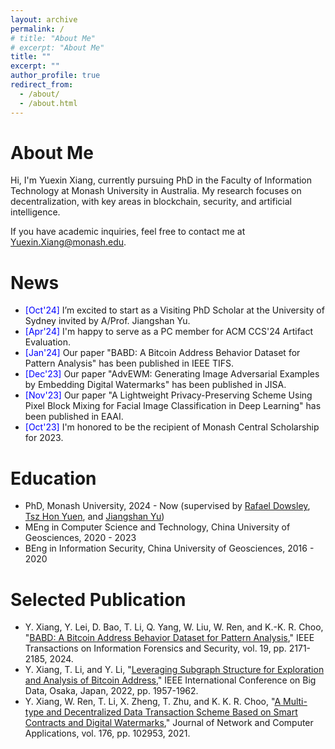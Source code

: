 ```yaml
---
layout: archive
permalink: /
# title: "About Me"
# excerpt: "About Me"
title: ""
excerpt: ""
author_profile: true
redirect_from: 
  - /about/
  - /about.html
---
```


About Me
======
Hi, I'm Yuexin Xiang, currently pursuing PhD in the Faculty of Information Technology at Monash University in Australia. My research focuses on decentralization, with key areas in blockchain, security, and artificial intelligence.

If you have academic inquiries, feel free to contact me at <a style="text-decoration: none">Yuexin.Xiang@monash.edu</a>.

News
======
<ul class="list__news">
  <li><span style="color: blue;">[Oct'24]</span> I’m excited to start as a Visiting PhD Scholar at the University of Sydney invited by A/Prof. Jiangshan Yu.</li>
  <li><span style="color: blue;">[Apr'24]</span> I'm happy to serve as a PC member for ACM CCS'24 Artifact Evaluation.</li>
  <li><span style="color: blue;">[Jan'24]</span> Our paper "BABD: A Bitcoin Address Behavior Dataset for Pattern Analysis" has been published in IEEE TIFS.</li>
  <li><span style="color: blue;">[Dec'23]</span> Our paper "AdvEWM: Generating Image Adversarial Examples by Embedding Digital Watermarks" has been published in JISA.</li>
  <li><span style="color: blue;">[Nov'23]</span> Our paper "A Lightweight Privacy-Preserving Scheme Using Pixel Block Mixing for Facial Image Classification in Deep Learning" has been published in EAAI.</li>
  <li><span style="color: blue;">[Oct'23]</span> I'm honored to be the recipient of Monash Central Scholarship for 2023.</li>
</ul>

Education
======
* PhD, Monash University, 2024 - Now (supervised by [Rafael Dowsley](https://dowsley.net), [Tsz Hon Yuen](https://thyuen.github.io), and [Jiangshan Yu](https://www.jiangshanyu.com))
* MEng in Computer Science and Technology, China University of Geosciences, 2020 - 2023
* BEng in Information Security, China University of Geosciences, 2016 - 2020
 
Selected Publication
======
* Y. Xiang, Y. Lei, D. Bao, T. Li, Q. Yang, W. Liu, W. Ren, and K.-K. R. Choo, "[BABD: A Bitcoin Address Behavior Dataset for Pattern Analysis](https://doi.org/10.1109/TIFS.2023.3347894)," IEEE Transactions on Information Forensics and Security, vol. 19, pp. 2171-2185, 2024.
* Y. Xiang, T. Li, and Y. Li, "[Leveraging Subgraph Structure for Exploration and Analysis of Bitcoin Address](https://doi.org/10.1109/BigData55660.2022.10020980)," IEEE International Conference on Big Data, Osaka, Japan, 2022, pp. 1957-1962.
* Y. Xiang, W. Ren, T. Li, X. Zheng, T. Zhu, and K. K. R. Choo, "[A Multi-type and Decentralized Data Transaction Scheme Based on Smart Contracts and Digital Watermarks](https://doi.org/10.1016/j.jnca.2020.102953)," Journal of Network and Computer Applications, vol. 176, pp. 102953, 2021.



